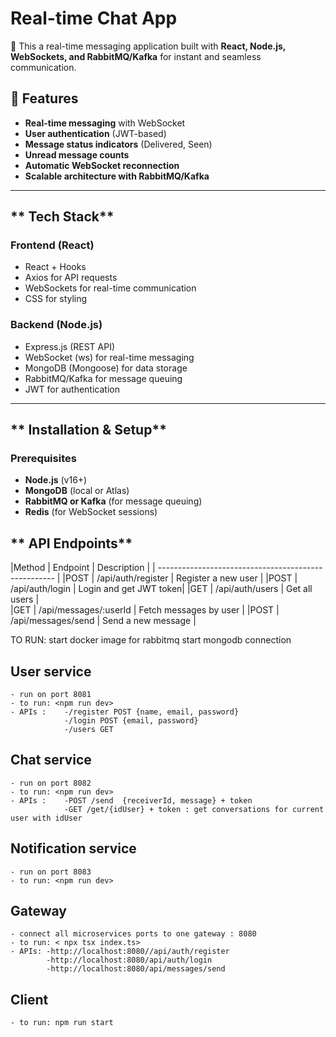 # **Real-time Chat App**

🚀 This a real-time messaging application built with **React, Node.js, WebSockets, and RabbitMQ/Kafka** for instant and seamless communication.

## **🔹 Features**
* **Real-time messaging** with WebSocket  
* **User authentication** (JWT-based)  
* **Message status indicators** (Delivered, Seen)  
* **Unread message counts**  
* **Automatic WebSocket reconnection**  
* **Scalable architecture with RabbitMQ/Kafka**  

---

## ** Tech Stack**
### **Frontend (React)**
- React + Hooks
- Axios for API requests
- WebSockets for real-time communication
- CSS for styling  

### **Backend (Node.js)**
- Express.js (REST API)
- WebSocket (ws) for real-time messaging
- MongoDB (Mongoose) for data storage
- RabbitMQ/Kafka for message queuing
- JWT for authentication  

---

## ** Installation & Setup**

### **Prerequisites**
- **Node.js** (v16+)
- **MongoDB** (local or Atlas)
- **RabbitMQ or Kafka** (for message queuing)
- **Redis** (for WebSocket sessions)


 ## ** API Endpoints**
 
|Method	| Endpoint	            | Description            | 
| ----------------------------------------------------   |
|POST	| /api/auth/register	| Register a new user    | 
|POST	| /api/auth/login	    | Login and get JWT token| 
|GET	| /api/auth/users	    | Get all users          |  
|GET	| /api/messages/:userId | Fetch messages by user | 
|POST	| /api/messages/send    | Send a new message     |   

TO RUN:
start docker image for rabbitmq
start mongodb connection

## User service 
    - run on port 8081 
    - to run: <npm run dev>
    - APIs :    -/register POST {name, email, password}
                -/login POST {email, password} 
                -/users GET  

## Chat service 
    - run on port 8082 
    - to run: <npm run dev>
    - APIs :    -POST /send  {receiverId, message} + token
                -GET /get/{idUser} + token : get conversations for current user with idUser 

## Notification service 
    - run on port 8083 
    - to run: <npm run dev>

## Gateway
    - connect all microservices ports to one gateway : 8080
    - to run: < npx tsx index.ts>
    - APIs: -http://localhost:8080//api/auth/register
            -http://localhost:8080/api/auth/login
            -http://localhost:8080/api/messages/send

## Client
    - to run: npm run start
